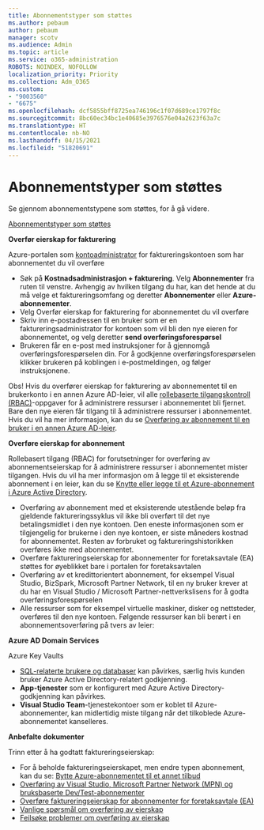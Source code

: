 ```yaml
---
title: Abonnementstyper som støttes
ms.author: pebaum
author: pebaum
manager: scotv
ms.audience: Admin
ms.topic: article
ms.service: o365-administration
ROBOTS: NOINDEX, NOFOLLOW
localization_priority: Priority
ms.collection: Adm_O365
ms.custom:
- "9003560"
- "6675"
ms.openlocfilehash: dcf5855bff8725ea746196c1f07d689ce1797f8c
ms.sourcegitcommit: 8bc60ec34bc1e40685e3976576e04a2623f63a7c
ms.translationtype: HT
ms.contentlocale: nb-NO
ms.lasthandoff: 04/15/2021
ms.locfileid: "51820691"
---
```

# <a name="supported-subscription-types"></a>Abonnementstyper som støttes

Se gjennom abonnementstypene som støttes, for å gå videre.

[Abonnementstyper som støttes](https://docs.microsoft.com/azure/billing/billing-subscription-transfer?WT.mc_id=Portal-Microsoft_Azure_Support#supported-subscription-types)

**Overfør eierskap for fakturering**

Azure-portalen som [kontoadministrator](https://ms.portal.azure.com/) for faktureringskontoen som har abonnementet du vil overføre

- Søk på **Kostnadsadministrasjon + fakturering**. Velg **Abonnementer** fra ruten til venstre. Avhengig av hvilken tilgang du har, kan det hende at du må velge et faktureringsomfang og deretter **Abonnementer** eller **Azure-abonnementer**.
- Velg Overfør eierskap for fakturering for abonnementet du vil overføre
- Skriv inn e-postadressen til en bruker som er en faktureringsadministrator for kontoen som vil bli den nye eieren for abonnementet, og velg deretter **send overføringsforespørsel**
- Brukeren får en e-post med instruksjoner for å gjennomgå overføringsforespørselen din. For å godkjenne overføringsforespørselen klikker brukeren på koblingen i e-postmeldingen, og følger instruksjonene.

Obs! Hvis du overfører eierskap for fakturering av abonnementet til en brukerkonto i en annen Azure AD-leier, vil alle [rollebaserte tilgangskontroll (RBAC)](https://docs.microsoft.com/azure/role-based-access-control/overview?WT.mc_id=Portal-Microsoft_Azure_Support)-oppgaver for å administrere ressurser i abonnementet bli fjernet. Bare den nye eieren får tilgang til å administrere ressurser i abonnementet. Hvis du vil ha mer informasjon, kan du se [Overføring av abonnement til en bruker i en annen Azure AD-leier](https://docs.microsoft.com/azure/active-directory/managed-identities-azure-resources/known-issues?WT.mc_id=Portal-Microsoft_Azure_Support).

**Overføre eierskap for abonnement**

Rollebasert tilgang (RBAC) for forutsetninger for overføring av abonnementseierskap for å administrere ressurser i abonnementet mister tilgangen. Hvis du vil ha mer informasjon om å legge til et eksisterende abonnement i en leier, kan du se [Knytte eller legge til et Azure-abonnement i Azure Active Directory](https://docs.microsoft.com/azure/active-directory/fundamentals/active-directory-how-subscriptions-associated-directory?WT.mc_id=Portal-Microsoft_Azure_Support).

- Overføring av abonnement med et eksisterende utestående beløp fra gjeldende faktureringssyklus vil ikke bli overført til det nye betalingsmidlet i den nye kontoen. Den eneste informasjonen som er tilgjengelig for brukerne i den nye kontoen, er siste måneders kostnad for abonnementet. Resten av forbruket og faktureringshistorikken overføres ikke med abonnementet.
- Overføre faktureringseierskap for abonnementer for foretaksavtale (EA) støttes for øyeblikket bare i portalen for foretaksavtalen
- Overføring av et kredittorientert abonnement, for eksempel Visual Studio, BizSpark, Microsoft Partner Network, til en ny bruker krever at du har en Visual Studio / Microsoft Partner-nettverkslisens for å godta overføringsforespørselen
- Alle ressurser som for eksempel virtuelle maskiner, disker og nettsteder, overføres til den nye kontoen. Følgende ressurser kan bli berørt i en abonnementsoverføring på tvers av leier:

**Azure AD Domain Services**

Azure Key Vaults

- [SQL-relaterte brukere og databaser](https://docs.microsoft.com/azure/sql-database/sql-database-aad-authentication-configure?WT.mc_id=Portal-Microsoft_Azure_Support) kan påvirkes, særlig hvis kunden bruker Azure Active Directory-relatert godkjenning.
- **App-tjenester** som er konfigurert med Azure Active Directory-godkjenning kan påvirkes.
- **Visual Studio Team**-tjenestekontoer som er koblet til Azure-abonnementer, kan midlertidig miste tilgang når det tilkoblede Azure-abonnementet kanselleres.

**Anbefalte dokumenter**

Trinn etter å ha godtatt faktureringseierskap:

- For å beholde faktureringseierskapet, men endre typen abonnement, kan du se: [Bytte Azure-abonnementet til et annet tilbud](https://docs.microsoft.com/azure/billing/billing-how-to-switch-azure-offer?WT.mc_id=Portal-Microsoft_Azure_Support)
- [Overføring av Visual Studio, Microsoft Partner Network (MPN) og bruksbaserte Dev/Test-abonnementer](https://docs.microsoft.com/azure/billing/billing-subscription-transfer?WT.mc_id=Portal-Microsoft_Azure_Support#transferring-visual-studio-microsoft-partner-network-mpn-and-pay-as-you-go-devtest-subscriptions)
- [Overføre faktureringseierskap for abonnementer for foretaksavtale (EA)](https://docs.microsoft.com/azure/billing/billing-subscription-transfer?WT.mc_id=Portal-Microsoft_Azure_Support#transfer-billing-ownership-of-enterprise-agreement-ea-subscriptions)
- [Vanlige spørsmål om overføring av eierskap](https://docs.microsoft.com/azure/billing/billing-subscription-transfer?WT.mc_id=Portal-Microsoft_Azure_Support#frequently-asked-questions-faq-for-senders)
- [Feilsøke problemer om overføring av eierskap](https://docs.microsoft.com/azure/billing/billing-subscription-transfer?WT.mc_id=Portal-Microsoft_Azure_Support#troubleshooting)